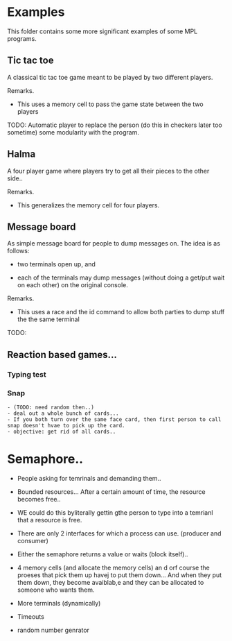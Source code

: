# Examples
This folder contains some more significant examples of some MPL programs.

## Tic tac toe
A classical tic tac toe game meant to be played by two different players.

Remarks.
- This uses a memory cell to pass the game state between the two players

TODO: Automatic player to replace the person (do this in checkers later too sometime)
    some modularity with the program. 

## Halma
A four player game where players try to get all their pieces to the other side..

Remarks.
- This generalizes the memory cell for four players. 

## Message board
As simple message board for people to dump messages on. The idea is as follows:

- two terminals open up, and

- each of the terminals may dump messages (without doing a get/put wait on each
  other) on the original console.

Remarks.
- This uses a race and the id command to allow both parties to dump stuff the
  the same terminal


TODO:
## Reaction based games...

### Typing test

### Snap
    - (TODO: need random then..)
    - deal out a whole bunch of cards... 
    - If you both turn over the same face card, then first person to call snap doesn't hvae to pick up the card.
    - objective: get rid of all cards..



# Semaphore..
- People asking for temrinals and demanding them..
- Bounded resources... After a certain amount of time, the resource becomes free.. 
- WE could do this byliterally gettin gthe person to type into a temrianl that a resource is free.

- There are only 2 interfaces for which a process can use. (producer and consumer)


- Either the semaphore returns a value or waits (block itself).. 


- 4 memory cells (and allocate the memory cells) an d orf course the proeses that pick them up havej to put them down...
    And when they put them down, they become avaiblab,e and they can be allocated to someone who wants them.


- More terminals (dynamically)
- Timeouts
- random number genrator

